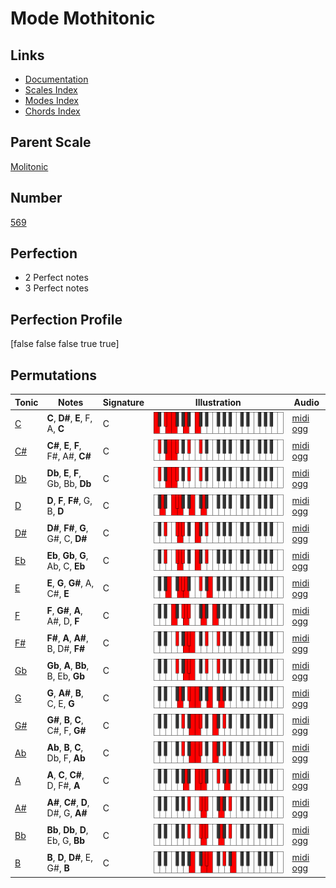 # Mode Mothitonic

## Links

- [Documentation](index.md)
- [Scales Index](Scales.md)
- [Modes Index](Modes.md)
- [Chords Index](Chords.md)

## Parent Scale

[Molitonic](ScaleMolitonic.md)

## Number

[569](https://ianring.com/musictheory/scales/569)

## Perfection

- 2 Perfect notes
- 3 Perfect notes

## Perfection Profile

[false false false true true]

## Permutations

| Tonic | Notes | Signature | Illustration | Audio |
|-------|-------|-----------|--------------|-------|
| [C](ModeCNaturalMothitonic.md) | **C**, **D#**, **E**, F, A, **C** | C | ![CNaturalMothitonic](ModeCNaturalMothitonic.png) | [midi](ModeCNaturalMothitonic.mid) [ogg](ModeCNaturalMothitonic.ogg) |
| [C#](ModeCSharpMothitonic.md) | **C#**, **E**, **F**, F#, A#, **C#** | C | ![CSharpMothitonic](ModeCSharpMothitonic.png) | [midi](ModeCSharpMothitonic.mid) [ogg](ModeCSharpMothitonic.ogg) |
| [Db](ModeDFlatMothitonic.md) | **Db**, **E**, **F**, Gb, Bb, **Db** | C | ![DFlatMothitonic](ModeDFlatMothitonic.png) | [midi](ModeDFlatMothitonic.mid) [ogg](ModeDFlatMothitonic.ogg) |
| [D](ModeDNaturalMothitonic.md) | **D**, **F**, **F#**, G, B, **D** | C | ![DNaturalMothitonic](ModeDNaturalMothitonic.png) | [midi](ModeDNaturalMothitonic.mid) [ogg](ModeDNaturalMothitonic.ogg) |
| [D#](ModeDSharpMothitonic.md) | **D#**, **F#**, **G**, G#, C, **D#** | C | ![DSharpMothitonic](ModeDSharpMothitonic.png) | [midi](ModeDSharpMothitonic.mid) [ogg](ModeDSharpMothitonic.ogg) |
| [Eb](ModeEFlatMothitonic.md) | **Eb**, **Gb**, **G**, Ab, C, **Eb** | C | ![EFlatMothitonic](ModeEFlatMothitonic.png) | [midi](ModeEFlatMothitonic.mid) [ogg](ModeEFlatMothitonic.ogg) |
| [E](ModeENaturalMothitonic.md) | **E**, **G**, **G#**, A, C#, **E** | C | ![ENaturalMothitonic](ModeENaturalMothitonic.png) | [midi](ModeENaturalMothitonic.mid) [ogg](ModeENaturalMothitonic.ogg) |
| [F](ModeFNaturalMothitonic.md) | **F**, **G#**, **A**, A#, D, **F** | C | ![FNaturalMothitonic](ModeFNaturalMothitonic.png) | [midi](ModeFNaturalMothitonic.mid) [ogg](ModeFNaturalMothitonic.ogg) |
| [F#](ModeFSharpMothitonic.md) | **F#**, **A**, **A#**, B, D#, **F#** | C | ![FSharpMothitonic](ModeFSharpMothitonic.png) | [midi](ModeFSharpMothitonic.mid) [ogg](ModeFSharpMothitonic.ogg) |
| [Gb](ModeGFlatMothitonic.md) | **Gb**, **A**, **Bb**, B, Eb, **Gb** | C | ![GFlatMothitonic](ModeGFlatMothitonic.png) | [midi](ModeGFlatMothitonic.mid) [ogg](ModeGFlatMothitonic.ogg) |
| [G](ModeGNaturalMothitonic.md) | **G**, **A#**, **B**, C, E, **G** | C | ![GNaturalMothitonic](ModeGNaturalMothitonic.png) | [midi](ModeGNaturalMothitonic.mid) [ogg](ModeGNaturalMothitonic.ogg) |
| [G#](ModeGSharpMothitonic.md) | **G#**, **B**, **C**, C#, F, **G#** | C | ![GSharpMothitonic](ModeGSharpMothitonic.png) | [midi](ModeGSharpMothitonic.mid) [ogg](ModeGSharpMothitonic.ogg) |
| [Ab](ModeAFlatMothitonic.md) | **Ab**, **B**, **C**, Db, F, **Ab** | C | ![AFlatMothitonic](ModeAFlatMothitonic.png) | [midi](ModeAFlatMothitonic.mid) [ogg](ModeAFlatMothitonic.ogg) |
| [A](ModeANaturalMothitonic.md) | **A**, **C**, **C#**, D, F#, **A** | C | ![ANaturalMothitonic](ModeANaturalMothitonic.png) | [midi](ModeANaturalMothitonic.mid) [ogg](ModeANaturalMothitonic.ogg) |
| [A#](ModeASharpMothitonic.md) | **A#**, **C#**, **D**, D#, G, **A#** | C | ![ASharpMothitonic](ModeASharpMothitonic.png) | [midi](ModeASharpMothitonic.mid) [ogg](ModeASharpMothitonic.ogg) |
| [Bb](ModeBFlatMothitonic.md) | **Bb**, **Db**, **D**, Eb, G, **Bb** | C | ![BFlatMothitonic](ModeBFlatMothitonic.png) | [midi](ModeBFlatMothitonic.mid) [ogg](ModeBFlatMothitonic.ogg) |
| [B](ModeBNaturalMothitonic.md) | **B**, **D**, **D#**, E, G#, **B** | C | ![BNaturalMothitonic](ModeBNaturalMothitonic.png) | [midi](ModeBNaturalMothitonic.mid) [ogg](ModeBNaturalMothitonic.ogg) |
